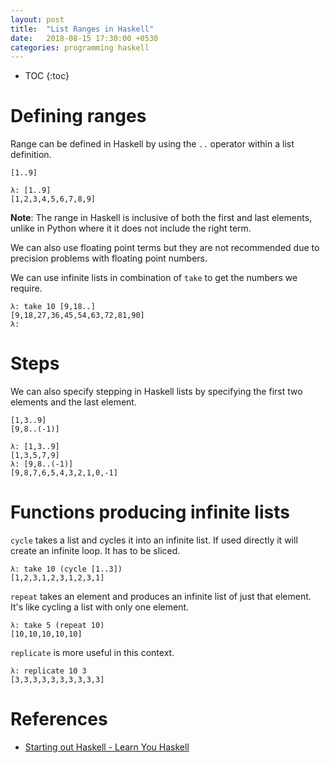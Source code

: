```yaml
---
layout: post
title:  "List Ranges in Haskell"
date:   2018-08-15 17:30:00 +0530
categories: programming haskell
---
```

* TOC
{:toc}

# Defining ranges

Range can be defined in Haskell by using the `..` operator within a list definition.
```
[1..9]
```
```
λ: [1..9]
[1,2,3,4,5,6,7,8,9]
```

**Note**: The range in Haskell is inclusive of both the first and last elements, unlike in Python where it it does not include the right term.

We can also use floating point terms but they are not recommended due to precision problems with floating point numbers.

We can use infinite lists in combination of `take` to get the numbers we require.

```
λ: take 10 [9,18..]
[9,18,27,36,45,54,63,72,81,90]
λ:
```

# Steps

We can also specify stepping in Haskell lists by specifying the first two elements and the last element.

```
[1,3..9]
[9,8..(-1)]
```
```
λ: [1,3..9]
[1,3,5,7,9]
λ: [9,8..(-1)]
[9,8,7,6,5,4,3,2,1,0,-1]
```

# Functions producing infinite lists

`cycle` takes a list and cycles it into an infinite list. If used directly it will create an infinite loop. It has to be sliced.
```
λ: take 10 (cycle [1..3])
[1,2,3,1,2,3,1,2,3,1]
```

`repeat` takes an element and produces an infinite list of just that element. It's like cycling a list with only one element.
```
λ: take 5 (repeat 10)
[10,10,10,10,10]
```

`replicate` is more useful in this context.
```
λ: replicate 10 3
[3,3,3,3,3,3,3,3,3,3]
```

# References

* [Starting out Haskell - Learn You Haskell][starting-out-haskell]

[starting-out-haskell]: http://learnyouahaskell.com/starting-out